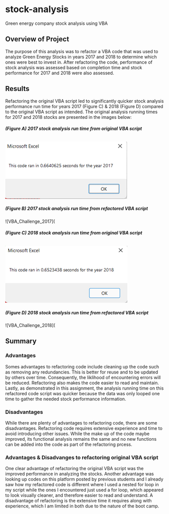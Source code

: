 # stock-analysis
Green energy company stock analysis using VBA

## Overview of Project
The purpose of this analysis was to refactor a VBA code that was used to analyze Green Energy Stocks in years 2017 and 2018 to determine which ones were best to invest in. After refactoring the code, performance of stock analysis was assessed based on completion time and stock performance for 2017 and 2018 were also assessed.

## Results
Refactoring the original VBA script led to significantly quicker stock analysis performance run time for years 2017 (Figure C) & 2018 (Figure D) compared to the original VBA script as intended. The original analysis running times for 2017 and 2018 stocks are presented in the images below:

###### __(Figure A) 2017 stock analysis run time from original VBA script__
![Original_VBA_Challenge_2017](Original_VBA_Challenge_2017.png)
##### __(Figure B) 2017 stock analysis run time from refactored VBA script__
![VBA_Challenge_2017](

###### __(Figure C) 2018 stock analysis run time from original VBA script__
![Original_VBA_Challenge_2018](Original_VBA_Challenge_2018.png)
##### __(Figure D) 2018 stock analysis run time from refactored VBA script__
![VBA_Challenge_2018](
## Summary
### Advantages
Somes advantages to refactoring code include cleaning up the code such as removing any redundancies. This is better for reuse and to be updated by others over time. Consequently, the liklihood of encountering errors will be reduced. Refactoring also makes the code easier to read and maintain. Lastly, as demonstrated in this assignment, the analysis running time on this refactored code script was quicker because the data was only looped one time to gather the needed stock performance information.
### Disadvantages
While there are plenty of advantages to refactoring code, there are some disadvantages. Refactoring code requires extensive experience and time to avoid introducing other issues. While the make up of the code maybe improved, its functional analysis remains the same and no new functions can be added into the code as part of the refactoring prcess. 
### Advantages & Disadvanges to refactoring original VBA script
One clear advantage of refactoring the original VBA script was the improved performance in analyzing the stocks. Another advantage was looking up codes on this platform posted by previous students and I already saw how my refactored code is different where I used a nested for loop in my script while the ones I encountered just used a for loop, which appeared to look visually cleaner, and therefore easier to read and understand.  A disadvantage of refactoring is the extensive time it requires along with experience, which I am limited in both due to the nature of the boot camp.
